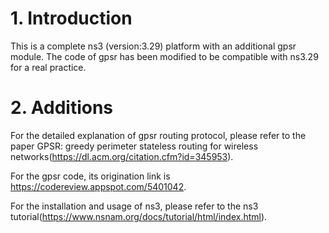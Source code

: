 # 1. Introduction
This is a complete ns3 (version:3.29) platform with an additional gpsr module. The code of gpsr has been modified to be compatible with ns3.29 for a real practice.
# 2. Additions
For the detailed explanation of gpsr routing protocol, please refer to the paper GPSR: greedy perimeter stateless routing for wireless networks(https://dl.acm.org/citation.cfm?id=345953).

For the gpsr code, its origination link is https://codereview.appspot.com/5401042.

For the installation and usage of ns3, please refer to the ns3 tutorial(https://www.nsnam.org/docs/tutorial/html/index.html).
